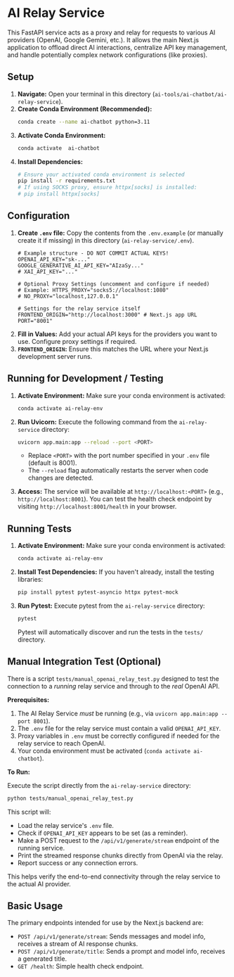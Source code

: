 # AI Relay Service

This FastAPI service acts as a proxy and relay for requests to various AI providers (OpenAI, Google Gemini, etc.). It allows the main Next.js application to offload direct AI interactions, centralize API key management, and handle potentially complex network configurations (like proxies).

## Setup

1.  **Navigate:** Open your terminal in this directory (`ai-tools/ai-chatbot/ai-relay-service`).
2.  **Create Conda Environment (Recommended):**
    ```bash
    conda create --name ai-chatbot python=3.11
    ```
3.  **Activate Conda Environment:**
    ```bash
    conda activate  ai-chatbot
    ```
4.  **Install Dependencies:**
    ```bash
    # Ensure your activated conda environment is selected
    pip install -r requirements.txt
    # If using SOCKS proxy, ensure httpx[socks] is installed:
    # pip install httpx[socks]
    ```

## Configuration

1.  **Create `.env` file:** Copy the contents from the `.env.example` (or manually create it if missing) in this directory (`ai-relay-service/.env`).
    ```dotenv
    # Example structure - DO NOT COMMIT ACTUAL KEYS!
    OPENAI_API_KEY="sk-..."
    GOOGLE_GENERATIVE_AI_API_KEY="AIzaSy..."
    # XAI_API_KEY="..."

    # Optional Proxy Settings (uncomment and configure if needed)
    # Example: HTTPS_PROXY="socks5://localhost:1080"
    # NO_PROXY="localhost,127.0.0.1"

    # Settings for the relay service itself
    FRONTEND_ORIGIN="http://localhost:3000" # Next.js app URL
    PORT="8001"
    ```
2.  **Fill in Values:** Add your actual API keys for the providers you want to use. Configure proxy settings if required.
3.  **`FRONTEND_ORIGIN`:** Ensure this matches the URL where your Next.js development server runs.

## Running for Development / Testing

1.  **Activate Environment:** Make sure your conda environment is activated:
    ```bash
    conda activate ai-relay-env
    ```
2.  **Run Uvicorn:** Execute the following command from the `ai-relay-service` directory:
    ```bash
    uvicorn app.main:app --reload --port <PORT>
    ```
    *   Replace `<PORT>` with the port number specified in your `.env` file (default is 8001).
    *   The `--reload` flag automatically restarts the server when code changes are detected.

3.  **Access:** The service will be available at `http://localhost:<PORT>` (e.g., `http://localhost:8001`). You can test the health check endpoint by visiting `http://localhost:8001/health` in your browser.

## Running Tests

1.  **Activate Environment:** Make sure your conda environment is activated:
    ```bash
    conda activate ai-relay-env
    ```
2.  **Install Test Dependencies:** If you haven't already, install the testing libraries:
    ```bash
    pip install pytest pytest-asyncio httpx pytest-mock
    ```
3.  **Run Pytest:** Execute pytest from the `ai-relay-service` directory:
    ```bash
    pytest
    ```
    Pytest will automatically discover and run the tests in the `tests/` directory.

## Manual Integration Test (Optional)

There is a script `tests/manual_openai_relay_test.py` designed to test the connection to a *running* relay service and through to the *real* OpenAI API.

**Prerequisites:**

1.  The AI Relay Service *must* be running (e.g., via `uvicorn app.main:app --port 8001`).
2.  The `.env` file for the relay service must contain a valid `OPENAI_API_KEY`.
3.  Proxy variables in `.env` must be correctly configured if needed for the relay service to reach OpenAI.
4.  Your conda environment must be activated (`conda activate ai-chatbot`).

**To Run:**

Execute the script directly from the `ai-relay-service` directory:

```bash
python tests/manual_openai_relay_test.py
```

This script will:
*   Load the relay service's `.env` file.
*   Check if `OPENAI_API_KEY` appears to be set (as a reminder).
*   Make a POST request to the `/api/v1/generate/stream` endpoint of the running service.
*   Print the streamed response chunks directly from OpenAI via the relay.
*   Report success or any connection errors.

This helps verify the end-to-end connectivity through the relay service to the actual AI provider.

## Basic Usage

The primary endpoints intended for use by the Next.js backend are:

*   `POST /api/v1/generate/stream`: Sends messages and model info, receives a stream of AI response chunks.
*   `POST /api/v1/generate/title`: Sends a prompt and model info, receives a generated title.
*   `GET /health`: Simple health check endpoint.
